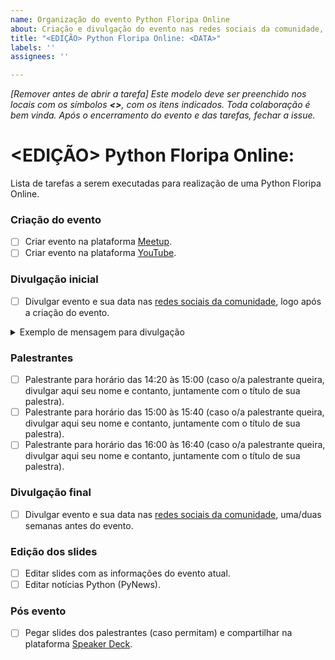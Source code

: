 ```yaml
---
name: Organização do evento Python Floripa Online
about: Criação e divulgação do evento nas redes sociais da comunidade, busca por palestrantes e edição dos slides
title: "<EDIÇÃO> Python Floripa Online: <DATA>"
labels: ''
assignees: ''

---
```


_[Remover antes de abrir a tarefa] Este modelo deve ser preenchido nos locais com os símbolos **<>**, com os itens indicados. Toda colaboração é bem vinda. Após o encerramento do evento e das tarefas, fechar a issue._

# <EDIÇÃO> Python Floripa Online: <DATA>

Lista de tarefas a serem executadas para realização de uma Python Floripa Online.

### Criação do evento

- [ ] Criar evento na plataforma [Meetup](https://www.meetup.com/pt-BR/Floripa-Python-Meetup/).
- [ ] Criar evento na plataforma [YouTube](https://www.youtube.com/c/PythonFloripa).

### Divulgação inicial

- [ ] Divulgar evento e sua data nas [redes sociais da comunidade](https://floripa.sc.python.org.br/contato/), logo após a criação do evento.

<details>
    <summary>Exemplo de mensagem para divulgação</summary>

    _**Saudações pythonistas, passando para avisar que <DATA> teremos mais uma edição de Python Floripa Online :) <LINK EVENTO MEETUP> <LINK EVENTO YOUTUBE> Não quer perder nenhuma novidade da comunidade Python de Florianópolis? Acompanhe todas nossas redes sociais https://floripa.sc.python.org.br/contato/**_

    ***

    Modelo de mensagem usada para divulgação dos eventos da Python Floripa Online nas [redes sociais da comunidade](https://floripa.sc.python.org.br/contato/).

    Este modelo é apenas um lembrete para quais informações devem ser passadas. Libere a imaginação, e coloque uma piada nerd no meio das mensagens! :video_game: :floppy_disk: :game_die:
</details>

### Palestrantes

- [ ] Palestrante para horário das 14:20 às 15:00 (caso o/a palestrante queira, divulgar aqui seu nome e contanto, juntamente com o título de sua palestra).
- [ ] Palestrante para horário das 15:00 às 15:40 (caso o/a palestrante queira, divulgar aqui seu nome e contanto, juntamente com o título de sua palestra).
- [ ] Palestrante para horário das 16:00 às 16:40 (caso o/a palestrante queira, divulgar aqui seu nome e contanto, juntamente com o título de sua palestra).

### Divulgação final

- [ ] Divulgar evento e sua data nas [redes sociais da comunidade](https://floripa.sc.python.org.br/contato/), uma/duas semanas antes do evento.

### Edição dos slides

- [ ] Editar slides com as informações do evento atual.
- [ ] Editar notícias Python (PyNews).

### Pós evento

- [ ] Pegar slides dos palestrantes (caso permitam) e compartilhar na plataforma [Speaker Deck](https://speakerdeck.com/pythonfloripa).
